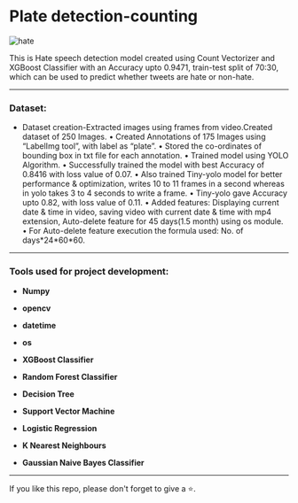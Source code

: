 # Plate detection-counting

![hate](https://user-images.githubusercontent.com/61036755/95574233-42d44f80-0a4a-11eb-91ab-4736a7fb5c00.jpg)
<p>This is Hate speech detection model created using Count Vectorizer and XGBoost Classifier with an Accuracy upto 0.9471, train-test split of 70:30, which can be used to predict whether tweets are hate or non-hate.</p>

<hr>

<h3> Dataset: </h3>
<ul>
<li>Dataset creation-Extracted images using frames from video.Created dataset of 250 Images.
•	Created Annotations of 175 Images using “LabelImg tool”, with label as “plate”.
•	Stored the co-ordinates of bounding box in txt file for each annotation.
•	Trained model using YOLO Algorithm.
•	Successfully trained the model with best Accuracy of 0.8416 with loss value of 0.07.
•	Also trained Tiny-yolo model for better performance & optimization, writes 10 to 11 frames in a second whereas in yolo takes 3 to 4 seconds to write a frame.
•	Tiny-yolo gave Accuracy upto 0.82, with loss value of 0.11.
•	Added features: Displaying current date & time in video, saving video with current date & time with mp4 extension, Auto-delete feature for 45 days(1.5 month) using os module.
•	For Auto-delete feature execution the formula used:
No. of days*24*60*60. 
</b></p></li>
</ul>

<hr>

<h3> Tools used for project development: </h3>
<ul>
<li><p><b>Numpy</b></p></li>
<li><p><b>opencv</b></p></li>
<li><p><b>datetime</b></p></li>
<li><p><b>os</b></p></li>
<li><p><b>XGBoost Classifier</b></p></li>
<li><p><b>Random Forest Classifier</b></p></li>
<li><p><b>Decision Tree</b></p></li>
<li><p><b>Support Vector Machine</b></p></li>
<li><p><b>Logistic Regression</b></p></li>
<li><p><b>K Nearest Neighbours</b></p></li>
<li><p><b>Gaussian Naive Bayes Classifier</b></p></li>
</ul>

<hr>

  <p> If you like this repo, please don't forget to give a ⭐.
</p>
